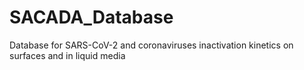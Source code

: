 # SACADA_Database
Database for SARS-CoV-2 and coronaviruses inactivation kinetics on surfaces and in liquid media
